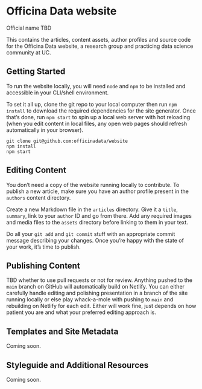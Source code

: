 # Officina Data website

Official name TBD

This contains the articles, content assets, author profiles and source code for the Officina Data website, a research group and practicing data science community at UC.

## Getting Started

To run the website locally, you will need `node` and `npm` to be installed and accessible in your CLI/shell environment.

To set it all up, clone the git repo to your local computer then run `npm install` to download the required dependencies for the site generator. Once that’s done, run `npm start` to spin up a local web server with hot reloading (when you edit content in local files, any open web pages should refresh automatically in your browser).

```
git clone git@github.com:officinadata/website
npm install
npm start
```

## Editing Content

You don’t need a copy of the website running locally to contribute. To publish a new article, make sure you have an author profile present in the `authors` content directory.

Create a new Markdown file in the `articles` directory. Give it a `title`, `summary`, link to your `author` ID and go from there. Add any required images and media files to the `assets` directory before linking to them in your text.

Do all your `git add` and `git commit` stuff with an appropriate commit message describing your changes. Once you’re happy with the state of your work, it’s time to publish.

## Publishing Content

TBD whether to use pull requests or not for review. Anything pushed to the `main` branch on GitHub will automatically build on Netlify. You can either carefully handle editing and polishing presentation in a branch of the site running locally or else play whack-a-mole with pushing to `main` and rebuilding on Netlify for each edit. Either will work fine, just depends on how patient you are and what your preferred editing approach is.

## Templates and Site Metadata

Coming soon.

## Styleguide and Additional Resources

Coming soon.
